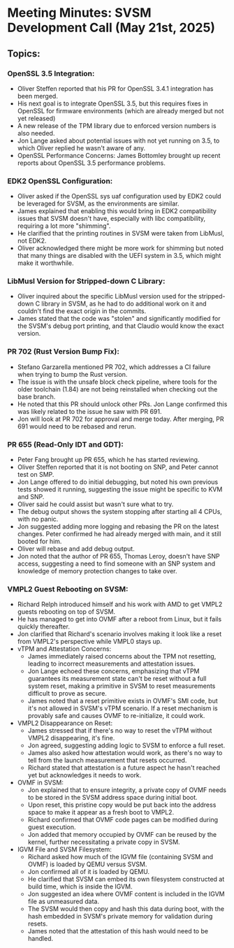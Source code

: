 # Meeting Minutes: SVSM Development Call (May 21st, 2025)

## Topics:

### OpenSSL 3.5 Integration:

* Oliver Steffen reported that his PR for OpenSSL 3.4.1 integration has been merged.
* His next goal is to integrate OpenSSL 3.5, but this requires fixes in OpenSSL for firmware environments (which are already merged but not yet released)
* A new release of the TPM library due to enforced version numbers is also needed.
* Jon Lange asked about potential issues with not yet running on 3.5, to which Oliver replied he wasn't aware of any.
* OpenSSL Performance Concerns: James Bottomley brought up recent reports about OpenSSL 3.5 performance problems.

### EDK2 OpenSSL Configuration:

* Oliver asked if the OpenSSL sys uaf configuration used by EDK2 could be leveraged for SVSM, as the environments are similar.
* James explained that enabling this would bring in EDK2 compatibility issues that SVSM doesn't have, especially with libc compatibility, requiring a lot more "shimming".
* He clarified that the printing routines in SVSM were taken from LibMusl, not EDK2.
* Oliver acknowledged there might be more work for shimming but noted that many things are disabled with the UEFI system in 3.5, which might make it worthwhile.

### LibMusl Version for Stripped-down C Library:

* Oliver inquired about the specific LibMusl version used for the stripped-down C library in SVSM, as he had to do additional work on it and couldn't find the exact origin in the commits.
* James stated that the code was "stolen" and significantly modified for the SVSM's debug port printing, and that Claudio would know the exact version.

### PR 702 (Rust Version Bump Fix):

* Stefano Garzarella mentioned PR 702, which addresses a CI failure when trying to bump the Rust version.
* The issue is with the unsafe block check pipeline, where tools for the older toolchain (1.84) are not being reinstalled when checking out the base branch.
* He noted that this PR should unlock other PRs. Jon Lange confirmed this was likely related to the issue he saw with PR 691.
* Jon will look at PR 702 for approval and merge today. After merging, PR 691 would need to be rebased and rerun.

### PR 655 (Read-Only IDT and GDT):

* Peter Fang brought up PR 655, which he has started reviewing.
* Oliver Steffen reported that it is not booting on SNP, and Peter cannot test on SMP.
* Jon Lange offered to do initial debugging, but noted his own previous tests showed it running, suggesting the issue might be specific to KVM and SNP.
* Oliver said he could assist but wasn't sure what to try.
* The debug output shows the system stopping after starting all 4 CPUs, with no panic.
* Jon suggested adding more logging and rebasing the PR on the latest changes. Peter confirmed he had already merged with main, and it still booted for him.
* Oliver will rebase and add debug output.
* Jon noted that the author of PR 655, Thomas Leroy, doesn't have SNP access, suggesting a need to find someone with an SNP system and knowledge of memory protection changes to take over.

### VMPL2 Guest Rebooting on SVSM:

* Richard Relph introduced himself and his work with AMD to get VMPL2 guests rebooting on top of SVSM.
* He has managed to get into OVMF after a reboot from Linux, but it fails quickly thereafter.
* Jon clarified that Richard's scenario involves making it look like a reset from VMPL2's perspective while VMPL0 stays up.
* vTPM and Attestation Concerns:
  * James immediately raised concerns about the TPM not resetting, leading to incorrect measurements and attestation issues.
  * Jon Lange echoed these concerns, emphasizing that vTPM guarantees its measurement state can't be reset without a full system reset, making a primitive in SVSM to reset measurements difficult to prove as secure.
  * James noted that a reset primitive exists in OVMF's SMI code, but it's not allowed in SVSM's vTPM scenario. If a reset mechanism is provably safe and causes OVMF to re-initialize, it could work.
* VMPL2 Disappearance on Reset:
  * James stressed that if there's no way to reset the vTPM without VMPL2 disappearing, it's fine.
  * Jon agreed, suggesting adding logic to SVSM to enforce a full reset.
  * James also asked how attestation would work, as there's no way to tell from the launch measurement that resets occurred.
  * Richard stated that attestation is a future aspect he hasn't reached yet but acknowledges it needs to work.
* OVMF in SVSM:
  * Jon explained that to ensure integrity, a private copy of OVMF needs to be stored in the SVSM address space during initial boot.
  * Upon reset, this pristine copy would be put back into the address space to make it appear as a fresh boot to VMPL2.
  * Richard confirmed that OVMF code pages can be modified during guest execution.
  * Jon added that memory occupied by OVMF can be reused by the kernel, further necessitating a private copy in SVSM.
* IGVM File and SVSM Filesystem:
  * Richard asked how much of the IGVM file (containing SVSM and OVMF) is loaded by QEMU versus SVSM.
  * Jon confirmed all of it is loaded by QEMU.
  * He clarified that SVSM can embed its own filesystem constructed at build time, which is inside the IGVM.
  * Jon suggested an idea where OVMF content is included in the IGVM file as unmeasured data.
  * The SVSM would then copy and hash this data during boot, with the hash embedded in SVSM's private memory for validation during resets.
  * James noted that the attestation of this hash would need to be handled.
